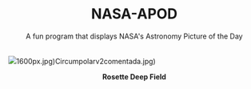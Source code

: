 <div align="center">
  <h1>
    NASA-APOD
  </h1>
</div>
  
<div align="center">
  A fun program that displays NASA's Astronomy Picture of the Day
</div>

<br>

![](https://apod.nasa.gov/apod/image/2402/RosetteCone_Bernard_5398.jpg)1600px.jpg)Circumpolarv2comentada.jpg)

<p align = "center">
  <b>Rosette Deep Field</b>
</p>
